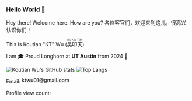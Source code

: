### Hello World 👋
Hey there! Welcome here. How are you? 各位客官们，欢迎来到这儿，很高兴认识你们！

This is Koutian "KT" Wu (<ruby>吴叩天<rp>(</rp><rt>Wú Kòu Tiān</rt><rp>)</rp></ruby>).

I am 🎓 Proud Longhorn at **UT Austin** from 2024 🤘


<!-- use https://gh-stats-gen.vercel.app/ to create one dashboard -->
![Koutian Wu's GitHub stats](https://github-readme-stats.vercel.app/api?username=ktwu0\&rank_icon=github) ![Top Langs](https://github-readme-stats.vercel.app/api/top-langs/?username=ktwu01&layout=compact&hide_progress=true&langs_count=19)



<!-- 
I am …

- 🎓 Proud Longhorn from **UT Austin** '23 🤘
- 👨‍💻 Former Front-end Engineer Intern **@ [SHEIN](https://github.com/sheinsight)**
- 👨‍💻 Former Front-end Developer **@ [Hokdo](https://github.com/hokdo)**

-->









<!-- Email: ![email](attachments/email.png) -->
Email: <img src="attachments/email.png" alt="email" width="130" height="15">

Profile view count:
  <img src="https://profile-counter.glitch.me/ktwu01/count.svg?" width="130" height="15">
